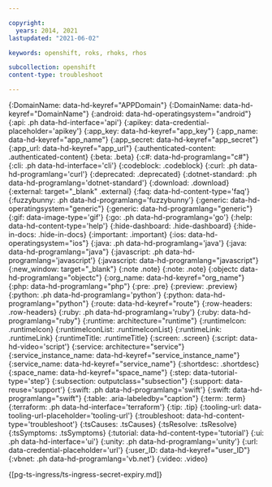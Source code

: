 ```yaml
---

copyright:
  years: 2014, 2021
lastupdated: "2021-06-02"

keywords: openshift, roks, rhoks, rhos

subcollection: openshift
content-type: troubleshoot

---
```


{:DomainName: data-hd-keyref="APPDomain"}
{:DomainName: data-hd-keyref="DomainName"}
{:android: data-hd-operatingsystem="android"}
{:api: .ph data-hd-interface='api'}
{:apikey: data-credential-placeholder='apikey'}
{:app_key: data-hd-keyref="app_key"}
{:app_name: data-hd-keyref="app_name"}
{:app_secret: data-hd-keyref="app_secret"}
{:app_url: data-hd-keyref="app_url"}
{:authenticated-content: .authenticated-content}
{:beta: .beta}
{:c#: data-hd-programlang="c#"}
{:cli: .ph data-hd-interface='cli'}
{:codeblock: .codeblock}
{:curl: .ph data-hd-programlang='curl'}
{:deprecated: .deprecated}
{:dotnet-standard: .ph data-hd-programlang='dotnet-standard'}
{:download: .download}
{:external: target="_blank" .external}
{:faq: data-hd-content-type='faq'}
{:fuzzybunny: .ph data-hd-programlang='fuzzybunny'}
{:generic: data-hd-operatingsystem="generic"}
{:generic: data-hd-programlang="generic"}
{:gif: data-image-type='gif'}
{:go: .ph data-hd-programlang='go'}
{:help: data-hd-content-type='help'}
{:hide-dashboard: .hide-dashboard}
{:hide-in-docs: .hide-in-docs}
{:important: .important}
{:ios: data-hd-operatingsystem="ios"}
{:java: .ph data-hd-programlang='java'}
{:java: data-hd-programlang="java"}
{:javascript: .ph data-hd-programlang='javascript'}
{:javascript: data-hd-programlang="javascript"}
{:new_window: target="_blank"}
{:note .note}
{:note: .note}
{:objectc data-hd-programlang="objectc"}
{:org_name: data-hd-keyref="org_name"}
{:php: data-hd-programlang="php"}
{:pre: .pre}
{:preview: .preview}
{:python: .ph data-hd-programlang='python'}
{:python: data-hd-programlang="python"}
{:route: data-hd-keyref="route"}
{:row-headers: .row-headers}
{:ruby: .ph data-hd-programlang='ruby'}
{:ruby: data-hd-programlang="ruby"}
{:runtime: architecture="runtime"}
{:runtimeIcon: .runtimeIcon}
{:runtimeIconList: .runtimeIconList}
{:runtimeLink: .runtimeLink}
{:runtimeTitle: .runtimeTitle}
{:screen: .screen}
{:script: data-hd-video='script'}
{:service: architecture="service"}
{:service_instance_name: data-hd-keyref="service_instance_name"}
{:service_name: data-hd-keyref="service_name"}
{:shortdesc: .shortdesc}
{:space_name: data-hd-keyref="space_name"}
{:step: data-tutorial-type='step'}
{:subsection: outputclass="subsection"}
{:support: data-reuse='support'}
{:swift: .ph data-hd-programlang='swift'}
{:swift: data-hd-programlang="swift"}
{:table: .aria-labeledby="caption"}
{:term: .term}
{:terraform: .ph data-hd-interface='terraform'}
{:tip: .tip}
{:tooling-url: data-tooling-url-placeholder='tooling-url'}
{:troubleshoot: data-hd-content-type='troubleshoot'}
{:tsCauses: .tsCauses}
{:tsResolve: .tsResolve}
{:tsSymptoms: .tsSymptoms}
{:tutorial: data-hd-content-type='tutorial'}
{:ui: .ph data-hd-interface='ui'}
{:unity: .ph data-hd-programlang='unity'}
{:url: data-credential-placeholder='url'}
{:user_ID: data-hd-keyref="user_ID"}
{:vbnet: .ph data-hd-programlang='vb.net'}
{:video: .video}
  
  
{[pg-ts-ingress/ts-ingress-secret-expiry.md]}
